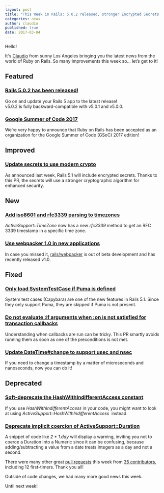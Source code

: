 ```yaml
---
layout: post
title: "This Week in Rails: 5.0.2 released, stronger Encrypted Secrets and more"
categories: news
author: claudio
published: true
date: 2017-03-04
---
```


Hello!   
  
It's [Claudio](http://railsconf.com/2017/program#session-125) from sunny Los Angeles bringing you the latest news from the world of Ruby on Rails. So many improvements this week so… let’s get to it!

## Featured

### [Rails 5.0.2 has been released!](http://weblog.rubyonrails.org/2017/3/1/Rails-5-0-2-has-been-released/)

Go on and update your Rails 5 app to the latest release!  
v5.0.2 is fully backward-compatible with v5.0.1 and v5.0.0.

### [Google Summer of Code 2017](http://weblog.rubyonrails.org/2017/3/2/google-summer-of-code-2017/)

We’re very happy to announce that Ruby on Rails has been accepted as an organization for the Google Summer of Code (GSoC) 2017 edition!

## Improved

### [Update secrets to use modern crypto](https://github.com/rails/rails/pull/28139)

As announced last week, Rails 5.1 will include encrypted secrets. Thanks to this PR, the secrets will use a stronger cryptographic algorithm for enhanced security.

## New

### [Add iso8601 and rfc3339 parsing to timezones](https://github.com/rails/rails/pull/28272)

_ActiveSupport::TimeZone_ now has a new _rfc3339_ method to get an RFC 3339 timestamp in a specific time zone.

### [Use webpacker 1.0 in new applications](https://github.com/rails/rails/pull/28212)

In case you missed it, [rails/webpacker](https://github.com/rails/webpacker) is out of beta development and has recently released v1.0.

## Fixed

### [Only load SystemTestCase if Puma is defined](https://github.com/rails/rails/pull/28160)

System test cases (Capybara) are one of the new features in Rails 5.1.&nbsp;Since they only support Puma, they are skipped if Puma is not present.

### [Do not evaluate :if arguments when :on is not satisfied for transaction callbacks](https://github.com/rails/rails/pull/28063)

Understanding when callbacks are run can be tricky. This PR smartly avoids running them as soon as one of the preconditions is not met.

### [Update DateTime#change to support usec and nsec](https://github.com/rails/rails/pull/28242)

If you need to change a timestamp by a matter of microseconds and nanoseconds, now you can do it!

## Deprecated

### [Soft-deprecate the HashWithIndifferentAccess constant](https://github.com/rails/rails/pull/28157)

If you use _HashWithIndifferentAccess_ in your code, you might want to look at using _ActiveSupport::HashWithIndifferentAccess_&nbsp; instead.

### [Deprecate implicit coercion of ActiveSupport::Duration](https://github.com/rails/rails/pull/28204)

A snippet of code like _2 \* 1.day_ will display a warning, inviting you not to coerce a Duration into a Numeric since it can be confusing, because adding/subtracting a value from a date treats integers as a day and not a second.

There were many other great [pull requests](https://github.com/rails/rails/compare/master@%7B2017-02-26%7D...@%7B2017-03-04%7D) this week from [35 contributors](http://contributors.rubyonrails.org/contributors/in-time-window/20170226-20170304), including 12 first-timers. Thank you all!  
  
Outside of code changes, we had many more good news this week.

Until next week!

